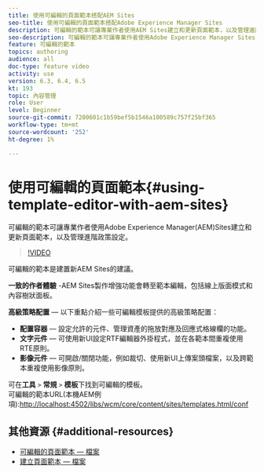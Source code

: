 ```yaml
---
title: 使用可編輯的頁面範本搭配AEM Sites
seo-title: 使用可編輯的頁面範本搭配Adobe Experience Manager Sites
description: 可編輯的範本可讓專業作者使用AEM Sites建立和更新頁面範本，以及管理進階政策設定。
seo-description: 可編輯的範本可讓專業作者使用Adobe Experience Manager Sites建立和更新頁面範本，以及管理進階政策設定。
feature: 可編輯的範本
topics: authoring
audience: all
doc-type: feature video
activity: use
version: 6.3, 6.4, 6.5
kt: 193
topic: 內容管理
role: User
level: Beginner
source-git-commit: 7200601c1b59bef5b1546a100589c757f25bf365
workflow-type: tm+mt
source-wordcount: '252'
ht-degree: 1%

---
```



# 使用可編輯的頁面範本{#using-template-editor-with-aem-sites}

可編輯的範本可讓專業作者使用Adobe Experience Manager(AEM)Sites建立和更新頁面範本，以及管理進階政策設定。

>[!VIDEO](https://video.tv.adobe.com/v/326784/?quality=12&learn=on)

可編輯的範本是建置新AEM Sites的建議。

**一致的作者體驗**  -AEM Sites製作增強功能會轉至範本編輯，包括線上版面模式和內容樹狀面板。

**高級策略配置**  — 以下重點介紹一些可編輯模板提供的高級策略配置：

* **配置容器**  — 設定允許的元件、管理資產的拖放對應及回應式格線欄的功能。
* **文字元件**  — 可使用新UI設定RTF編輯器外掛程式，並在各範本間重複使用RTE原則。
* **影像元件**  — 可開啟/關閉功能，例如裁切、使用新UI上傳案頭檔案，以及跨範本重複使用影像原則。

可在&#x200B;**工具** `>` **常規** `>` **模板**&#x200B;下找到可編輯的模板。\
可編輯的範本URL(本機AEM例項):[http://localhost:4502/libs/wcm/core/content/sites/templates.html/conf](http://localhost:4502/libs/wcm/core/content/sites/templates.html/conf)

## 其他資源 {#additional-resources}

* [可編輯的頁面範本 — 檔案](https://experienceleague.adobe.com/docs/experience-manager-65/developing/platform/templates/page-templates-editable.html)
* [建立頁面範本 — 檔案](https://experienceleague.adobe.com/docs/experience-manager-65/authoring/siteandpage/templates.html)
